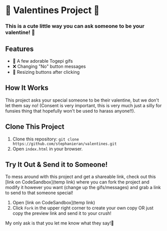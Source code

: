 # 💖 Valentines Project 💖

### This is a cute little way you can ask someone to be your valentine! 🌹

## Features
- 🥰 A few adorable Togepi gifs
- ❌ Changing "No" button messages
- 🔄 Resizing buttons after clicking

## How It Works
This project asks your special someone to be their valentine, but we don't let them say no! (Consent is very important, this is very much just a silly for funsies thing that hopefully won't be used to harass anyone!!).

## Clone This Project
1. Clone this repository: `git clone https://github.com/stephanieran/valentines.git`  
2. Open `index.html` in your browser.

## Try It Out & Send it to Someone!
To mess around with this project and get a shareable link, check out this [link on CodeSandbox](temp link) where you can fork the project and modify it however you want (change up the gifs/messages) and grab a link to send to that someone special!
1. Open [link on CodeSandbox](temp link)
2. Click `Fork` in the upper right corner to create your own copy OR just copy the preview link and send it to your crush!

My only ask is that you let me know what they say!🤭